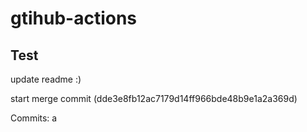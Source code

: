 # gtihub-actions

## Test

update readme :)

start merge commit (dde3e8fb12ac7179d14ff966bde48b9e1a2a369d)

Commits:
a
